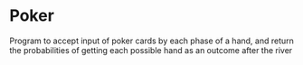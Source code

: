 # Poker
Program to accept input of poker cards by each phase of a hand, and return the probabilities of getting each possible hand as an outcome after the river



